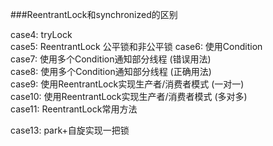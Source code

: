 ###ReentrantLock和synchronized的区别  



case4: tryLock  
case5: ReentrantLock 公平锁和非公平锁 
case6: 使用Condition  
case7: 使用多个Condition通知部分线程 (错误用法)  
case8: 使用多个Condition通知部分线程 (正确用法)  
case9: 使用ReentrantLock实现生产者/消费者模式 (一对一)  
case10: 使用ReentrantLock实现生产者/消费者模式 (多对多)  
case11: ReentrantLock常用方法  

case13: park+自旋实现一把锁